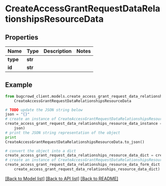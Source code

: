 # CreateAccessGrantRequestDataRelationshipsResourceData


## Properties

Name | Type | Description | Notes
------------ | ------------- | ------------- | -------------
**type** | **str** |  | 
**id** | **str** |  | 

## Example

```python
from bugcrowd_client.models.create_access_grant_request_data_relationships_resource_data import
    CreateAccessGrantRequestDataRelationshipsResourceData

# TODO update the JSON string below
json = "{}"
# create an instance of CreateAccessGrantRequestDataRelationshipsResourceData from a JSON string
create_access_grant_request_data_relationships_resource_data_instance = CreateAccessGrantRequestDataRelationshipsResourceData.from_json(
    json)
# print the JSON string representation of the object
print
CreateAccessGrantRequestDataRelationshipsResourceData.to_json()

# convert the object into a dict
create_access_grant_request_data_relationships_resource_data_dict = create_access_grant_request_data_relationships_resource_data_instance.to_dict()
# create an instance of CreateAccessGrantRequestDataRelationshipsResourceData from a dict
create_access_grant_request_data_relationships_resource_data_form_dict = create_access_grant_request_data_relationships_resource_data.from_dict(
    create_access_grant_request_data_relationships_resource_data_dict)
```
[[Back to Model list]](../README.md#documentation-for-models) [[Back to API list]](../README.md#documentation-for-api-endpoints) [[Back to README]](../README.md)


